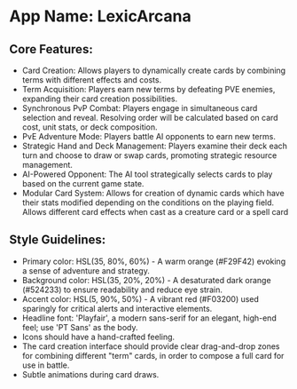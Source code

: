 # **App Name**: LexicArcana

## Core Features:

- Card Creation: Allows players to dynamically create cards by combining terms with different effects and costs.
- Term Acquisition: Players earn new terms by defeating PVE enemies, expanding their card creation possibilities.
- Synchronous PvP Combat: Players engage in simultaneous card selection and reveal. Resolving order will be calculated based on card cost, unit stats, or deck composition.
- PvE Adventure Mode: Players battle AI opponents to earn new terms.
- Strategic Hand and Deck Management: Players examine their deck each turn and choose to draw or swap cards, promoting strategic resource management.
- AI-Powered Opponent: The AI tool strategically selects cards to play based on the current game state.
- Modular Card System: Allows for creation of dynamic cards which have their stats modified depending on the conditions on the playing field. Allows different card effects when cast as a creature card or a spell card

## Style Guidelines:

- Primary color: HSL(35, 80%, 60%) - A warm orange (#F29F42) evoking a sense of adventure and strategy.
- Background color: HSL(35, 20%, 20%) - A desaturated dark orange (#524233) to ensure readability and reduce eye strain.
- Accent color: HSL(5, 90%, 50%) - A vibrant red (#F03200) used sparingly for critical alerts and interactive elements.
- Headline font: 'Playfair', a modern sans-serif for an elegant, high-end feel; use 'PT Sans' as the body.
- Icons should have a hand-crafted feeling.
- The card creation interface should provide clear drag-and-drop zones for combining different "term" cards, in order to compose a full card for use in battle.
- Subtle animations during card draws.